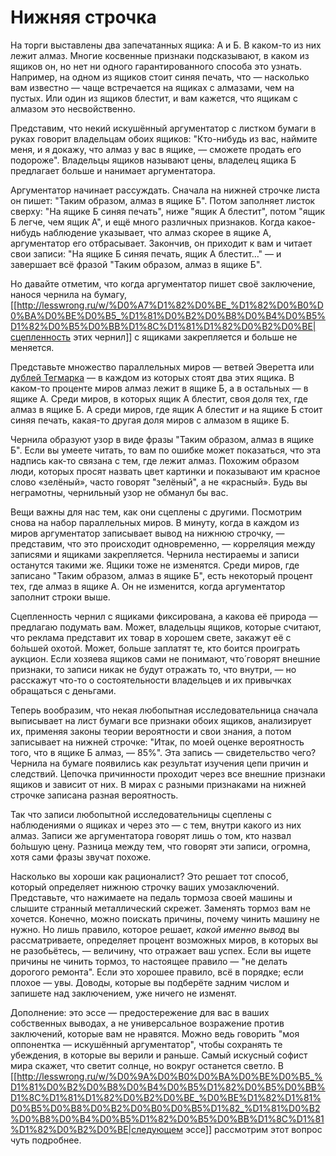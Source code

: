 # Нижняя строчка
На торги выставлены два запечатанных ящика: А и Б. В каком-то из них лежит алмаз. Многие косвенные признаки подсказывают, в каком из ящиков он, но нет ни одного гарантированного способа это узнать. Например, на одном из ящиков стоит синяя печать, что — насколько вам известно — чаще встречается на ящиках с алмазами, чем на пустых. Или один из ящиков блестит, и вам кажется, что ящикам с алмазом это несвойственно.

Представим, что некий искушённый аргументатор с листком бумаги в руках говорит владельцам обоих ящиков: "Кто-нибудь из вас, наймите меня, и я докажу, что алмаз у вас в ящике, — сможете продать его подороже". Владельцы ящиков называют цены, владелец ящика Б предлагает больше и нанимает аргументатора.

Аргументатор начинает рассуждать. Сначала на нижней строчке листа он пишет: "Таким образом, алмаз в ящике Б". Потом заполняет листок сверху: "На ящике Б синяя печать", ниже "ящик А блестит", потом "ящик Б легче, чем ящик А", и ещё много различных признаков. Когда какое-нибудь наблюдение указывает, что алмаз скорее в ящике А, аргументатор его отбрасывает. Закончив, он приходит к вам и читает свои записи: "На ящике Б синяя печать, ящик А блестит…" — и завершает всё фразой "Таким образом, алмаз в ящике Б".

Но давайте отметим, что когда аргументатор пишет своё заключение, нанося чернила на бумагу, [[http://lesswrong.ru/w/%D0%A7%D1%82%D0%BE_%D1%82%D0%B0%D0%BA%D0%BE%D0%B5_%D1%81%D0%B2%D0%B8%D0%B4%D0%B5%D1%82%D0%B5%D0%BB%D1%8C%D1%81%D1%82%D0%B2%D0%BE|сцепленность этих чернил]] с ящиками закрепляется и больше не меняется.

Представьте множество параллельных миров — ветвей Эверетта или [дублей Тегмарка](https://arxiv.org/abs/astro-ph/0302131) — в каждом из которых стоят два этих ящика. В каком-то проценте миров алмаз лежит в ящике Б, а в остальных — в ящике А. Среди миров, в которых ящик А блестит, своя доля тех, где алмаз в ящике Б. А среди миров, где ящик А блестит <em>и</em> на ящике Б стоит синяя печать, какая-то другая доля миров с алмазом в ящике Б.

Чернила образуют узор в виде фразы "Таким образом, алмаз в ящике Б". Если вы умеете читать, то вам по ошибке может показаться, что эта надпись как-то связана с тем, где лежит алмаз. Похожим образом люди, которых просят назвать цвет картинки и показывают им красное слово «зелёный», часто говорят "зелёный", а не «красный». Будь вы неграмотны, чернильный узор не обманул бы вас.

Вещи важны для нас тем, как они сцеплены с другими. Посмотрим снова на набор параллельных миров. В минуту, когда в каждом из миров аргументатор записывает вывод на нижнюю строчку, — представим, что это происходит одновременно, — корреляция между записями и ящиками закрепляется. Чернила нестираемы и записи останутся такими же. Ящики тоже не изменятся. Среди миров, где записано "Таким образом, алмаз в ящике Б", есть некоторый процент тех, где алмаз в ящике А. Он не изменится, когда аргументатор заполнит строки выше.

Сцепленность чернил с ящиками фиксирована, а какова её природа — предлагаю подумать вам. Может, владельцы ящиков, которые считают, что реклама представит их товар в хорошем свете, закажут её с бо́льшей охотой. Может, больше заплатят те, кто боится проиграть аукцион. Если хозяева ящиков сами не понимают, что́ говорят внешние признаки, то записи никак не будут отражать то, что внутри, — но расскажут что-то о состоятельности владельцев и их привычках обращаться с деньгами.

Теперь вообразим, что некая любопытная исследовательница сначала выписывает на лист бумаги все признаки обоих ящиков, анализирует их, применяя законы теории вероятности и свои знания, а потом записывает на нижней строчке: "Итак, по моей оценке вероятность того, что в ящике Б алмаз, — 85%". Эта запись — свидетельство чего? Чернила на бумаге появились как результат изучения цепи причин и следствий. Цепочка причинности проходит через все внешние признаки ящиков и зависит от них. В мирах с разными признаками на нижней строчке записана разная вероятность.

Так что записи любопытной исследовательницы сцеплены с наблюдениями о ящиках и через это — с тем, внутри какого из них алмаз. Записи же аргументатора говорят лишь о том, кто назвал бо́льшую цену. Разница между тем, что говорят эти записи, огромна, хотя сами фразы звучат похоже.

Насколько вы хороши как рационалист? Это решает тот способ, который определяет нижнюю строчку ваших умозаключений. Представьте, что нажимаете на педаль тормоза своей машины и слышите странный металлический скрежет. Заменять тормоз вам не хочется. Конечно, можно поискать причины, почему чинить машину не нужно. Но лишь правило, которое решает, <em>какой именно вывод</em> вы рассматриваете, определяет процент возможных миров, в которых вы не разобьётесь, — величину, что отражает ваш успех. Если вы ищете причины не чинить тормоз, то настоящее правило — "не делать дорогого ремонта". Если это хорошее правило, всё в порядке; если плохое — увы. Доводы, которые вы подберёте задним числом и запишете над заключением, уже ничего не изменят.

Дополнение: это эссе — предостережение для вас в ваших собственных выводах, а не универсальное возражение против заключений, которые вам не нравятся. Можно ведь говорить "моя оппонентка — искушённый аргументатор", чтобы сохранять те убеждения, в которые вы верили и раньше. Самый искусный софист мира скажет, что светит солнце, но вокруг останется светло. В [[http://lesswrong.ru/w/%D0%9A%D0%B0%D0%BA%D0%BE%D0%B5_%D1%81%D0%B2%D0%B8%D0%B4%D0%B5%D1%82%D0%B5%D0%BB%D1%8C%D1%81%D1%82%D0%B2%D0%BE_%D0%BE%D1%82%D1%81%D0%B5%D0%B8%D0%B2%D0%B0%D0%B5%D1%82_%D1%81%D0%B2%D0%B8%D0%B4%D0%B5%D1%82%D0%B5%D0%BB%D1%8C%D1%81%D1%82%D0%B2%D0%BE|следующем эссе]] рассмотрим этот вопрос чуть подробнее.
